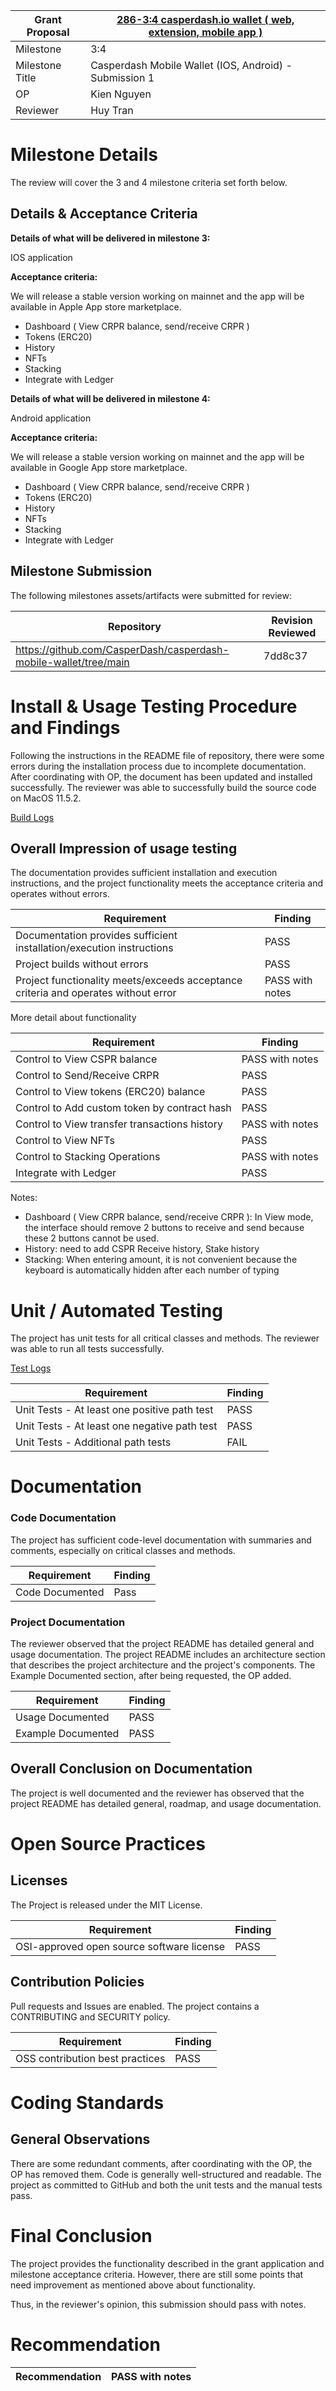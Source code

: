 
Grant Proposal | [286-3:4 casperdash.io wallet ( web, extension, mobile app )](https://portal.devxdao.com/app/proposal/286)
------------ | -------------
Milestone | 3:4
Milestone Title | Casperdash Mobile Wallet (IOS, Android) - Submission 1
OP | Kien Nguyen
Reviewer | Huy Tran

# Milestone Details
The review will cover the 3 and 4 milestone criteria set forth below.

## Details & Acceptance Criteria

**Details of what will be delivered in milestone 3:**

IOS application
   
**Acceptance criteria:**

We will release a stable version working on mainnet and the app will be available in Apple App store marketplace.
- Dashboard ( View CRPR balance, send/receive CRPR )
- Tokens (ERC20)
- History
- NFTs
- Stacking
- Integrate with Ledger

**Details of what will be delivered in milestone 4:**

Android application
   
**Acceptance criteria:**

We will release a stable version working on mainnet and the app will be available in Google App store marketplace.
- Dashboard ( View CRPR balance, send/receive CRPR )
- Tokens (ERC20)
- History
- NFTs
- Stacking
- Integrate with Ledger

## Milestone Submission

The following milestones assets/artifacts were submitted for review:

Repository | Revision Reviewed
------------ | -------------
https://github.com/CasperDash/casperdash-mobile-wallet/tree/main | 7dd8c37

# Install & Usage Testing Procedure and Findings

Following the instructions in the README file of repository, there were some errors during the installation process due to incomplete documentation. After coordinating with OP, the document has been updated and installed successfully. The reviewer was able to successfully build the source code on MacOS 11.5.2.

[Build Logs](assets/build-run.md)

## Overall Impression of usage testing

The documentation provides sufficient installation and execution instructions, and the project functionality meets the acceptance criteria and operates without errors.

Requirement | Finding
------------ | -------------
Documentation provides sufficient installation/execution instructions | PASS
Project builds without errors | PASS
Project functionality meets/exceeds acceptance criteria and operates without error | PASS with notes

More detail about functionality

Requirement | Finding
------------ | ------------
Control to View CSPR balance  | PASS with notes
Control to Send/Receive CRPR  | PASS
Control to View tokens (ERC20) balance | PASS
Control to Add custom token by contract hash | PASS
Control to View transfer transactions history | PASS with notes
Control to View NFTs | PASS
Control to Stacking Operations |PASS with notes
Integrate with Ledger | PASS

Notes:
- Dashboard ( View CRPR balance, send/receive CRPR ): In View mode, the interface should remove 2 buttons to receive and send because these 2 buttons cannot be used.
- History: need to add CSPR Receive history, Stake history
- Stacking: When entering amount, it is not convenient because the keyboard is automatically hidden after each number of typing

# Unit / Automated Testing

The project has unit tests for all critical classes and methods. The reviewer was able to run all tests successfully.

[Test Logs](assets/Testlog.jpg)

Requirement | Finding
------------ | -------------
Unit Tests - At least one positive path test | PASS
Unit Tests - At least one negative path test | PASS
Unit Tests - Additional path tests | FAIL

# Documentation

### Code Documentation

The project has sufficient code-level documentation with summaries and comments, especially on critical classes and methods.

Requirement | Finding
------------ | -------------
Code Documented | Pass

### Project Documentation

The reviewer observed that the project README has detailed general and usage documentation. The project README includes an architecture section that describes the project architecture and the project's components.
The Example Documented section, after being requested, the OP added.

Requirement | Finding
------------ | -------------
Usage Documented | PASS
Example Documented | PASS

## Overall Conclusion on Documentation

The project is well documented and the reviewer has observed that the project README has detailed general, roadmap, and usage documentation.

# Open Source Practices

## Licenses

The Project is released under the MIT License.

Requirement | Finding
------------ | -------------
OSI-approved open source software license | PASS

## Contribution Policies

Pull requests and Issues are enabled. The project contains a CONTRIBUTING and SECURITY policy. 

Requirement | Finding
------------ | -------------
OSS contribution best practices | PASS

# Coding Standards

## General Observations

There are some redundant comments, after coordinating with the OP, the OP has removed them.
Code is generally well-structured and readable. The project as committed to GitHub and both the unit tests and the manual tests pass.

# Final Conclusion

The project provides the functionality described in the grant application and milestone acceptance criteria. However, there are still some points that need improvement as mentioned above about functionality.

Thus, in the reviewer's opinion, this submission should pass with notes.

# Recommendation

Recommendation | PASS with notes
------------ | -------------
